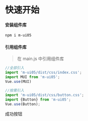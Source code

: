 # 快速开始

#### 安装组件库

```bash
npm i m-ui05
```

#### 引用组件库
> 在 main.js 中引用组件库

```javascript
//全部引入
import 'm-ui05/dist/css/index.css';
import MUI from 'm-ui05';
Vue.use(MUI)

//按需引入
import 'm-ui05/dist/css/button.css';
import {Button} from 'm-ui05';
Vue.use(Button);
```



<M-Button type='success' round>成功按钮</M-Button>
